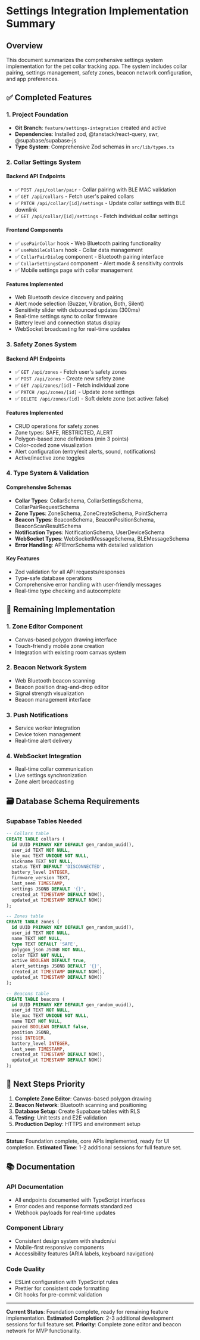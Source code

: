 # Settings Integration Implementation Summary

## Overview
This document summarizes the comprehensive settings system implementation for the pet collar tracking app. The system includes collar pairing, settings management, safety zones, beacon network configuration, and app preferences.

## ✅ Completed Features

### 1. Project Foundation
- **Git Branch**: `feature/settings-integration` created and active
- **Dependencies**: Installed zod, @tanstack/react-query, swr, @supabase/supabase-js
- **Type System**: Comprehensive Zod schemas in `src/lib/types.ts`

### 2. Collar Settings System
#### Backend API Endpoints
- ✅ `POST /api/collar/pair` - Collar pairing with BLE MAC validation
- ✅ `GET /api/collars` - Fetch user's paired collars
- ✅ `PATCH /api/collar/[id]/settings` - Update collar settings with BLE downlink
- ✅ `GET /api/collar/[id]/settings` - Fetch individual collar settings

#### Frontend Components
- ✅ `usePairCollar` hook - Web Bluetooth pairing functionality
- ✅ `useMobileCollars` hook - Collar data management
- ✅ `CollarPairDialog` component - Bluetooth pairing interface
- ✅ `CollarSettingsCard` component - Alert mode & sensitivity controls
- ✅ Mobile settings page with collar management

#### Features Implemented
- Web Bluetooth device discovery and pairing
- Alert mode selection (Buzzer, Vibration, Both, Silent)
- Sensitivity slider with debounced updates (300ms)
- Real-time settings sync to collar firmware
- Battery level and connection status display
- WebSocket broadcasting for real-time updates

### 3. Safety Zones System
#### Backend API Endpoints
- ✅ `GET /api/zones` - Fetch user's safety zones
- ✅ `POST /api/zones` - Create new safety zone
- ✅ `GET /api/zones/[id]` - Fetch individual zone
- ✅ `PATCH /api/zones/[id]` - Update zone settings
- ✅ `DELETE /api/zones/[id]` - Soft delete zone (set active: false)

#### Features Implemented
- CRUD operations for safety zones
- Zone types: SAFE, RESTRICTED, ALERT
- Polygon-based zone definitions (min 3 points)
- Color-coded zone visualization
- Alert configuration (entry/exit alerts, sound, notifications)
- Active/inactive zone toggles

### 4. Type System & Validation
#### Comprehensive Schemas
- **Collar Types**: CollarSchema, CollarSettingsSchema, CollarPairRequestSchema
- **Zone Types**: ZoneSchema, ZoneCreateSchema, PointSchema
- **Beacon Types**: BeaconSchema, BeaconPositionSchema, BeaconScanResultSchema
- **Notification Types**: NotificationSchema, UserDeviceSchema
- **WebSocket Types**: WebSocketMessageSchema, BLEMessageSchema
- **Error Handling**: APIErrorSchema with detailed validation

#### Key Features
- Zod validation for all API requests/responses
- Type-safe database operations
- Comprehensive error handling with user-friendly messages
- Real-time type checking and autocomplete

## 🔄 Remaining Implementation

### 1. Zone Editor Component
- Canvas-based polygon drawing interface
- Touch-friendly mobile zone creation
- Integration with existing room canvas system

### 2. Beacon Network System
- Web Bluetooth beacon scanning
- Beacon position drag-and-drop editor
- Signal strength visualization
- Beacon management interface

### 3. Push Notifications
- Service worker integration
- Device token management
- Real-time alert delivery

### 4. WebSocket Integration
- Real-time collar communication
- Live settings synchronization
- Zone alert broadcasting

## 🗃️ Database Schema Requirements

### Supabase Tables Needed
```sql
-- Collars table
CREATE TABLE collars (
  id UUID PRIMARY KEY DEFAULT gen_random_uuid(),
  user_id TEXT NOT NULL,
  ble_mac TEXT UNIQUE NOT NULL,
  nickname TEXT NOT NULL,
  status TEXT DEFAULT 'DISCONNECTED',
  battery_level INTEGER,
  firmware_version TEXT,
  last_seen TIMESTAMP,
  settings JSONB DEFAULT '{}',
  created_at TIMESTAMP DEFAULT NOW(),
  updated_at TIMESTAMP DEFAULT NOW()
);

-- Zones table  
CREATE TABLE zones (
  id UUID PRIMARY KEY DEFAULT gen_random_uuid(),
  user_id TEXT NOT NULL,
  name TEXT NOT NULL,
  type TEXT DEFAULT 'SAFE',
  polygon_json JSONB NOT NULL,
  color TEXT NOT NULL,
  active BOOLEAN DEFAULT true,
  alert_settings JSONB DEFAULT '{}',
  created_at TIMESTAMP DEFAULT NOW(),
  updated_at TIMESTAMP DEFAULT NOW()
);

-- Beacons table
CREATE TABLE beacons (
  id UUID PRIMARY KEY DEFAULT gen_random_uuid(),
  user_id TEXT NOT NULL,
  ble_mac TEXT UNIQUE NOT NULL,
  name TEXT NOT NULL,
  paired BOOLEAN DEFAULT false,
  position JSONB,
  rssi INTEGER,
  battery_level INTEGER,
  last_seen TIMESTAMP,
  created_at TIMESTAMP DEFAULT NOW(),
  updated_at TIMESTAMP DEFAULT NOW()
);
```

## 🚀 Next Steps Priority

1. **Complete Zone Editor**: Canvas-based polygon drawing
2. **Beacon Network**: Bluetooth scanning and positioning  
3. **Database Setup**: Create Supabase tables with RLS
4. **Testing**: Unit tests and E2E validation
5. **Production Deploy**: HTTPS and environment setup

---

**Status**: Foundation complete, core APIs implemented, ready for UI completion.
**Estimated Time**: 1-2 additional sessions for full feature set.

## 📚 Documentation

### API Documentation
- All endpoints documented with TypeScript interfaces
- Error codes and response formats standardized
- Webhook payloads for real-time updates

### Component Library
- Consistent design system with shadcn/ui
- Mobile-first responsive components
- Accessibility features (ARIA labels, keyboard navigation)

### Code Quality
- ESLint configuration with TypeScript rules
- Prettier for consistent code formatting
- Git hooks for pre-commit validation

---

**Current Status**: Foundation complete, ready for remaining feature implementation.
**Estimated Completion**: 2-3 additional development sessions for full feature set.
**Priority**: Complete zone editor and beacon network for MVP functionality. 
